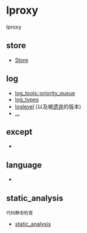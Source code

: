 # lproxy

lproxy

## store

* [Store](./store/store.md)

## log

* [log_tools::priority_queue](./log/priority_queue.md)
* [log_types](./log/log_types.md)
* [loglevel](./log/loglevel.md) (以及被[遗弃](./log/loglevel.old.md)的版本)
* [...](.)

## except

* [](.)

## language

* [](.)

## static_analysis
	代码静态检查
* [static_analysis](./static_analysis/readme.md)